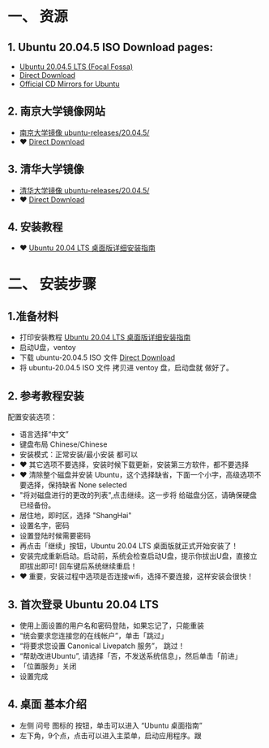 
# 一、 资源
## 1. Ubuntu 20.04.5 ISO Download pages:
- [Ubuntu 20.04.5 LTS (Focal Fossa)](https://releases.ubuntu.com/20.04.5/?_ga=2.262879308.1179223853.1664338732-1593336368.1664338732)
- [Direct Download](https://releases.ubuntu.com/20.04.5/ubuntu-20.04.5-desktop-amd64.iso)
- [Official CD Mirrors for Ubuntu](https://launchpad.net/ubuntu/+cdmirrors)

## 2. 南京大学镜像网站
- [南京大学镜像 ubuntu-releases/20.04.5/](https://mirror.nju.edu.cn/ubuntu-releases/20.04.5/)
- ❤️ [Direct Download](https://mirror.nju.edu.cn/ubuntu-releases/20.04.5/ubuntu-20.04.5-desktop-amd64.iso)

## 3. 清华大学镜像
- [清华大学镜像 ubuntu-releases/20.04.5/](https://mirrors.tuna.tsinghua.edu.cn/ubuntu-releases/20.04.5/)
- ❤️ [Direct Download](https://mirrors.tuna.tsinghua.edu.cn/ubuntu-releases/20.04.5/ubuntu-20.04.5-desktop-amd64.iso)

## 4. 安装教程
- ❤️ [Ubuntu 20.04 LTS 桌面版详细安装指南](https://www.sysgeek.cn/install-ubuntu-20-04-lts-desktop/)

# 二、 安装步骤
## 1.准备材料
  - 打印安装教程 [Ubuntu 20.04 LTS 桌面版详细安装指南](https://www.sysgeek.cn/install-ubuntu-20-04-lts-desktop/)
  - 启动U盘，ventoy
  - 下载  ubuntu-20.04.5 ISO 文件 [Direct Download](https://mirror.nju.edu.cn/ubuntu-releases/20.04.5/ubuntu-20.04.5-desktop-amd64.iso)
  - 将 ubuntu-20.04.5 ISO 文件 拷贝进 ventoy 盘，启动盘就 做好了。

## 2. 参考教程安装 
  配置安装选项：
  - 语言选择“中文”
  - 键盘布局 Chinese/Chinese
  - 安装模式：正常安装/最小安装 都可以
  - ❤️ 其它选项不要选择，安装时候下载更新，安装第三方软件，都不要选择
  - ❤️ 清除整个磁盘并安装 Ubuntu，这个选择缺省，下面一个小字，高级选项不要选择，保持缺省 None selected
  - "将对磁盘进行的更改的列表",点击继续。这一步将 给磁盘分区，请确保硬盘已经备份。
  - 居住地，即时区，选择 "ShangHai"
  - 设置名字，密码
  - 设置登陆时候需要密码
  - 再点击「继续」按钮，Ubuntu 20.04 LTS 桌面版就正式开始安装了！
  - 安装完成重新启动。启动前，系统会检查启动U盘，提示你拔出U盘，直接立即拔出即可! 回车键后系统继续重启！
  - ❤️ 重要，安装过程中选项是否连接wifi，选择不要连接，这样安装会很快！
 
## 3. 首次登录 Ubuntu 20.04 LTS
  - 使用上面设置的用户名和密码登陆，如果忘记了，只能重装
  - “统会要求您连接您的在线帐户”，单击「跳过」
  - “将要求您设置 Canonical Livepatch 服务”， 跳过！
  - “帮助改进Ubuntu”, 请选择「否，不发送系统信息」，然后单击「前进」
  - 「位置服务」关闭
  - 设置完成

## 4. 桌面 基本介绍
 - 左侧 问号 图标的 按钮，单击可以进入 “Ubuntu 桌面指南”
 - 左下角，9个点，点击可以进入主菜单，启动应用程序。跟


